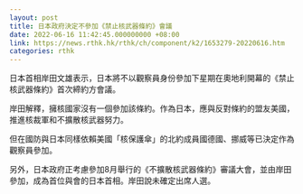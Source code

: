 ```yaml
---
layout: post
title: 日本政府決定不參加《禁止核武器條約》會議
date: 2022-06-16 11:42:45.000000000 +08:00
link: https://news.rthk.hk/rthk/ch/component/k2/1653279-20220616.htm
categories: rthk
---
```


日本首相岸田文雄表示，日本將不以觀察員身份參加下星期在奧地利開幕的《禁止核武器條約》首次締約方會議。

岸田解釋，擁核國家沒有一個參加該條約。作為日本，應與反對條約的盟友美國，推進核裁軍和不擴散核武器努力。

但在國防與日本同樣依賴美國「核保護傘」的北約成員國德國、挪威等已決定作為觀察員參加。

另外，日本政府正考慮參加8月舉行的《不擴散核武器條約》審議大會，並由岸田參加，成為首位與會的日本首相。岸田說未確定出席人選。
